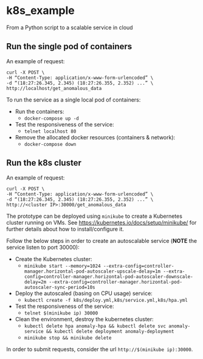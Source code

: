 # k8s_example
From a Python script to a scalable service in cloud

Run the single pod of containers
--------------------------------

An example of request:
```
curl -X POST \
-H “Content-Type: application/x-www-form-urlencoded” \
-d “(18:27:26.345, 2.345) (18:27:26.355, 2.352) ...” \
http://localhost/get_anomalous_data
```

To run the service as a single local pod of containers:

* Run the containers:
  * `docker-compose up -d`
* Test the responsiveness of the service:
  * `telnet localhost 80`
* Remove the allocated docker resources (containers & network):
  * `docker-compose down`

Run the k8s cluster
-------------------

An example of request:
```
curl -X POST \
-H “Content-Type: application/x-www-form-urlencoded” \
-d “(18:27:26.345, 2.345) (18:27:26.355, 2.352) ...” \
http://<cluster IP>:30000/get_anomalous_data
```

The prototype can be deployed using `minikube` to create a Kubernetes
cluster running on VMs.
See https://kubernetes.io/docs/setup/minikube/ for further details about
how to install/configure it.

Follow the below steps in order to create an autoscalable service
(**NOTE** the service listen to port 30000):

* Create the Kubernetes cluster:
  * `minikube start --memory=1024 --extra-config=controller-manager.horizontal-pod-autoscaler-upscale-delay=1m --extra-config=controller-manager.horizontal-pod-autoscaler-downscale-delay=2m --extra-config=controller-manager.horizontal-pod-autoscaler-sync-period=10s`
* Deploy the autoscaled (basing on CPU usage) service:
  * `kubectl create -f k8s/deploy.yml,k8s/service.yml,k8s/hpa.yml`
* Test the responsiveness of the service:
  * `telnet $(minikube ip) 30000`
* Clean the environment, destroy the kubernetes cluster:
  * `kubectl delete hpa anomaly-hpa && kubectl delete svc anomaly-service && kubectl delete deployment anomaly-deployment`
  * `minikube stop && minikube delete`

In order to submit requests, consider the url `http://$(minikube ip):30000`.
